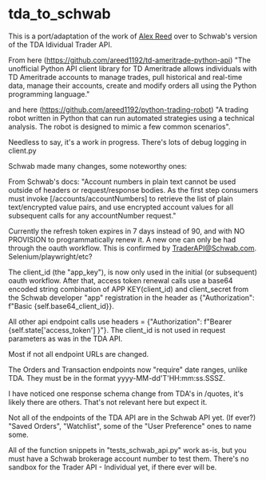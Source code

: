 # tda_to_schwab
This is a port/adaptation of the work of [Alex Reed](https://github.com/areed1192) over to Schwab's version of the TDA Idividual Trader API.

From here (https://github.com/areed1192/td-ameritrade-python-api) 
"The unofficial Python API client library for TD Ameritrade allows individuals with TD Ameritrade accounts to manage trades, pull historical and real-time data, manage their accounts, create and modify orders all using the Python programming language."

and here (https://github.com/areed1192/python-trading-robot) 
"A trading robot written in Python that can run automated strategies using a technical analysis. The robot is designed to mimic a few common scenarios".

Needless to say, it's a work in progress. There's lots of debug logging in client.py

Schwab made many changes, some noteworthy ones:

From Schwab's docs:
"Account numbers in plain text cannot be used outside of headers or request/response bodies. As the first step consumers must invoke [/accounts/accountNumbers] to retrieve the list of plain text/encrypted value pairs, and use encrypted account values for all subsequent calls for any accountNumber request."

Currently the refresh token expires in 7 days instead of 90, and with NO PROVISION to programmatically renew it. A new one can only be had through the oauth workflow. This is confirmed by TraderAPI@Schwab.com. Selenium/playwright/etc? 

The client_id (the "app_key"), is now only used in the initial (or subsequent) oauth workflow. After that, access token renewal calls use a base64 encoded string combination of APP KEY(client_id) and client_secret from the Schwab developer "app" registration in the header as {"Authorization": f"Basic {self.base64_client_id}}.

All other api endpoint calls use headers = {"Authorization": f"Bearer {self.state['access_token'] }"}. The client_id is not used in request parameters as was in the TDA API.

Most if not all endpoint URLs are changed.

The Orders and Transaction endpoints now "require" date ranges, unlike TDA. They must be in the format yyyy-MM-dd'T'HH:mm:ss.SSSZ.

I have noticed one response schema change from TDA's in /quotes, it's likely there are others. That's not relevant here but expect it.

Not all of the endpoints of the TDA API are in the Schwab API yet. (If ever?) "Saved Orders", "Watchlist", some of the "User Preference" ones to name some.

All of the function snippets in "tests_schwab_api.py" work as-is, but you must have a Schwab brokerage account number to test them. There's no sandbox for the Trader API - Individual yet, if there ever will be.
